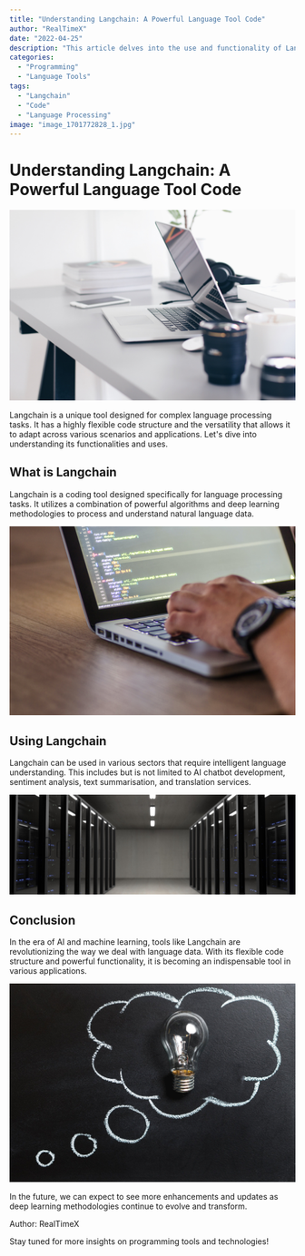 ```yaml
---
title: "Understanding Langchain: A Powerful Language Tool Code"
author: "RealTimeX"
date: "2022-04-25"
description: "This article delves into the use and functionality of Langchain, a versatile language tool code, and how it can be leveraged in various scenarios."
categories:
  - "Programming"
  - "Language Tools"
tags:
  - "Langchain"
  - "Code"
  - "Language Processing"
image: "image_1701772828_1.jpg"
---
```


# Understanding Langchain: A Powerful Language Tool Code

![Langchain Code](image_1701772828_1.jpg)

Langchain is a unique tool designed for complex language processing tasks. It has a highly flexible code structure and the versatility that allows it to adapt across various scenarios and applications. Let's dive into understanding its functionalities and uses.

<!--more-->

## What is Langchain

Langchain is a coding tool designed specifically for language processing tasks. It utilizes a combination of powerful algorithms and deep learning methodologies to process and understand natural language data.

![Coding](image_1701772829_2.jpg)

## Using Langchain

Langchain can be used in various sectors that require intelligent language understanding. This includes but is not limited to AI chatbot development, sentiment analysis, text summarisation, and translation services.

![Applications](image_1701772829_3.jpg)

## Conclusion

In the era of AI and machine learning, tools like Langchain are revolutionizing the way we deal with language data. With its flexible code structure and powerful functionality, it is becoming an indispensable tool in various applications.

![Conclusion](image_1701772830_4.jpg)

In the future, we can expect to see more enhancements and updates as deep learning methodologies continue to evolve and transform.

Author: RealTimeX
[](https://images.pexels.com/photos/3779098/pexels-photo-3779098.jpeg)

Stay tuned for more insights on programming tools and technologies!